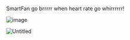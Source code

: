 SmartFan go brrrrr when heart rate go whirrrrrr!

![image](https://github.com/Gaudon/pico-fan/assets/1593839/2efb52f6-51df-4e9f-9160-585bc9037c2b)

![Untitled](https://github.com/Gaudon/pico-fan/assets/1593839/190a81df-e097-495e-b4a4-a5bf67d3f88d)

